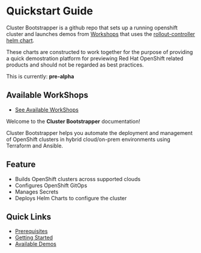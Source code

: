 # Quickstart Guide

Cluster Bootstrapper is a github repo that sets up a running openshift cluster and launches demos from [Workshops](https://github.com/poc-examples/workshops) that uses the [rollout-controller helm chart](https://github.com/poc-examples/charts/tree/main/charts/rollout-controller).

These charts are constructed to work together for the purpose of providing a quick demostration platform for previewing Red Hat OpenShift related products and should not be regarded as best practices.

This is currently: **pre-alpha**

## Available WorkShops

- [See Available WorkShops](https://github.com/poc-examples/workshops)






Welcome to the **Cluster Bootstrapper** documentation!

Cluster Bootstrapper helps you automate the deployment and management of OpenShift clusters in hybrid cloud/on-prem environments using Terraform and Ansible.

## Feature
- Builds OpenShift clusters across supported clouds
- Configures OpenShift GitOps
- Manages Secrets
- Deploys Helm Charts to configure the cluster

## Quick Links
- [Prerequisites](getting-started/prerequisites.md)
- [Getting Started](getting-started/getting-started.md)
- [Available Demos](installation.md)

